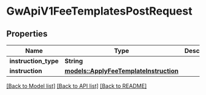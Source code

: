 # GwApiV1FeeTemplatesPostRequest

## Properties

Name | Type | Description | Notes
------------ | ------------- | ------------- | -------------
**instruction_type** | **String** |  |
**instruction** | [**models::ApplyFeeTemplateInstruction**](ApplyFeeTemplateInstruction.md) |  |

[[Back to Model list]](../README.md#documentation-for-models) [[Back to API list]](../README.md#documentation-for-api-endpoints) [[Back to README]](../README.md)
